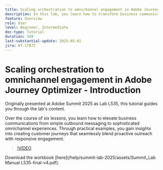 ```yaml
---
title: Scaling orchestration to omnichannel engagement in Adobe Journey Optimizer -  Introduction
description: In this lab, you learn how to transform business communications from basic outbound messaging to sophisticated omnichannel experiences. Through practical examples, you create a customer journey that combines proactive outreach with responsive engagement.
feature: Overview
role: User
level: Beginner, Intermediate
doc-type: Tutorial
duration: 149
last-substantial-update: 2025-05-01
jira: KT-17872
---
```


# Scaling orchestration to omnichannel engagement in Adobe Journey Optimizer - Introduction

Originally presented at Adobe Summit 2025 as Lab L535, this tutorial guides you through the lab's content. 

Over the course of six lessons, you learn how to elevate business communications from simple outbound messaging to sophisticated omnichannel experiences. Through practical examples, you gain insights into creating customer journeys that seamlessly blend proactive outreach with responsive engagement.

>[!VIDEO](https://video.tv.adobe.com/v/3457828/?learn=on&enablevpops)

Download the workbook [here](/help/summit-lab-2025/assets/Summit_Lab Manual L535-final-v4.pdf).
